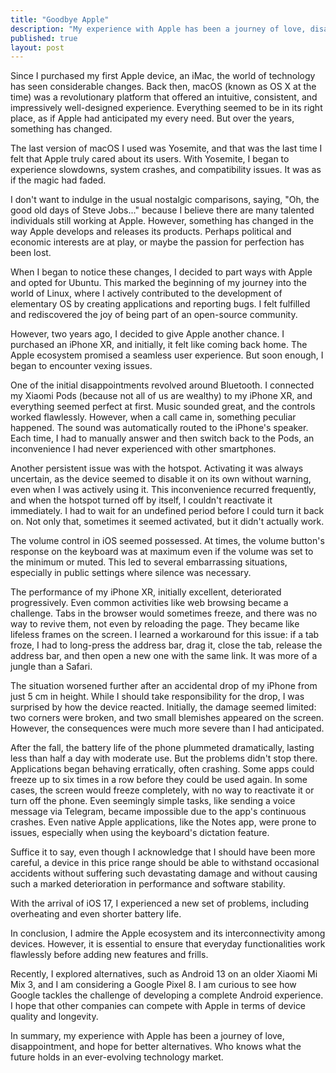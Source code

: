 ```yaml
---
title: "Goodbye Apple"
description: "My experience with Apple has been a journey of love, disappointment, and hope for better alternatives."
published: true
layout: post
---
```


Since I purchased my first Apple device, an iMac, the world of technology has seen considerable changes. Back then, macOS (known as OS X at the time) was a revolutionary platform that offered an intuitive, consistent, and impressively well-designed experience. Everything seemed to be in its right place, as if Apple had anticipated my every need. But over the years, something has changed.

The last version of macOS I used was Yosemite, and that was the last time I felt that Apple truly cared about its users. With Yosemite, I began to experience slowdowns, system crashes, and compatibility issues. It was as if the magic had faded.

I don't want to indulge in the usual nostalgic comparisons, saying, "Oh, the good old days of Steve Jobs..." because I believe there are many talented individuals still working at Apple. However, something has changed in the way Apple develops and releases its products. Perhaps political and economic interests are at play, or maybe the passion for perfection has been lost.

When I began to notice these changes, I decided to part ways with Apple and opted for Ubuntu. This marked the beginning of my journey into the world of Linux, where I actively contributed to the development of elementary OS by creating applications and reporting bugs. I felt fulfilled and rediscovered the joy of being part of an open-source community.

However, two years ago, I decided to give Apple another chance. I purchased an iPhone XR, and initially, it felt like coming back home. The Apple ecosystem promised a seamless user experience. But soon enough, I began to encounter vexing issues.

One of the initial disappointments revolved around Bluetooth. I connected my Xiaomi Pods (because not all of us are wealthy) to my iPhone XR, and everything seemed perfect at first. Music sounded great, and the controls worked flawlessly. However, when a call came in, something peculiar happened. The sound was automatically routed to the iPhone's speaker. Each time, I had to manually answer and then switch back to the Pods, an inconvenience I had never experienced with other smartphones.

Another persistent issue was with the hotspot. Activating it was always uncertain, as the device seemed to disable it on its own without warning, even when I was actively using it. This inconvenience recurred frequently, and when the hotspot turned off by itself, I couldn't reactivate it immediately. I had to wait for an undefined period before I could turn it back on. Not only that, sometimes it seemed activated, but it didn't actually work.

The volume control in iOS seemed possessed. At times, the volume button's response on the keyboard was at maximum even if the volume was set to the minimum or muted. This led to several embarrassing situations, especially in public settings where silence was necessary.

The performance of my iPhone XR, initially excellent, deteriorated progressively. Even common activities like web browsing became a challenge. Tabs in the browser would sometimes freeze, and there was no way to revive them, not even by reloading the page. They became like lifeless frames on the screen. I learned a workaround for this issue: if a tab froze, I had to long-press the address bar, drag it, close the tab, release the address bar, and then open a new one with the same link. It was more of a jungle than a Safari.

The situation worsened further after an accidental drop of my iPhone from just 5 cm in height. While I should take responsibility for the drop, I was surprised by how the device reacted. Initially, the damage seemed limited: two corners were broken, and two small blemishes appeared on the screen. However, the consequences were much more severe than I had anticipated.

After the fall, the battery life of the phone plummeted dramatically, lasting less than half a day with moderate use. But the problems didn't stop there. Applications began behaving erratically, often crashing. Some apps could freeze up to six times in a row before they could be used again. In some cases, the screen would freeze completely, with no way to reactivate it or turn off the phone. Even seemingly simple tasks, like sending a voice message via Telegram, became impossible due to the app's continuous crashes. Even native Apple applications, like the Notes app, were prone to issues, especially when using the keyboard's dictation feature.

Suffice it to say, even though I acknowledge that I should have been more careful, a device in this price range should be able to withstand occasional accidents without suffering such devastating damage and without causing such a marked deterioration in performance and software stability.

With the arrival of iOS 17, I experienced a new set of problems, including overheating and even shorter battery life.

In conclusion, I admire the Apple ecosystem and its interconnectivity among devices. However, it is essential to ensure that everyday functionalities work flawlessly before adding new features and frills.

Recently, I explored alternatives, such as Android 13 on an older Xiaomi Mi Mix 3, and I am considering a Google Pixel 8. I am curious to see how Google tackles the challenge of developing a complete Android experience. I hope that other companies can compete with Apple in terms of device quality and longevity.

In summary, my experience with Apple has been a journey of love, disappointment, and hope for better alternatives. Who knows what the future holds in an ever-evolving technology market.
